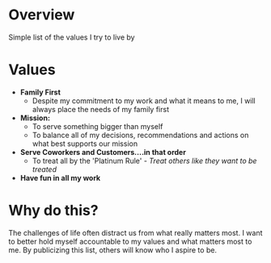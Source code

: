 Overview
=========
Simple list of the values I try to live by

# Values
* **Family First**
	* Despite my commitment to my work and what it means to me, I will always place the needs of my family first
* **Mission:**
	* To serve something bigger than myself
	* To balance all of my decisions, recommendations and actions on what best supports our mission
* **Serve Coworkers and Customers....in that order**
	* To treat all by the 'Platinum Rule' - *Treat others like they want to be treated*
* **Have fun in all my work**

# Why do this?
The challenges of life often distract us from what really matters most.  I want to better hold myself accountable to my values and what matters most to me.  By publicizing this list, others will know who I aspire to be.
